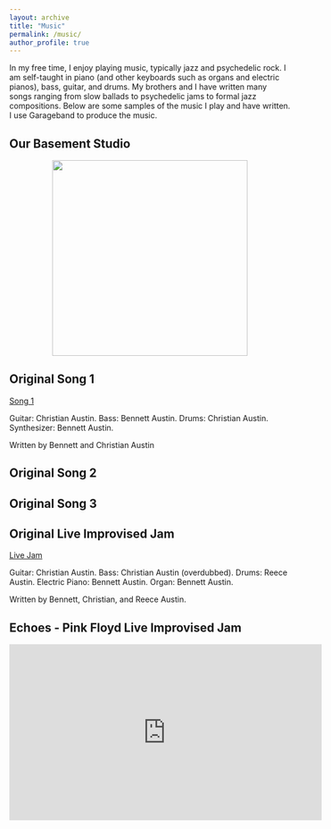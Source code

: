 ```yaml
---
layout: archive
title: "Music"
permalink: /music/
author_profile: true
---
```


In my free time, I enjoy playing music, typically jazz and psychedelic rock. I am self-taught in piano (and other keyboards such as organs and electric pianos), 
bass, guitar, and drums. My brothers and I have written many songs ranging from slow ballads to psychedelic jams to formal jazz compositions. Below are some
samples of the music I play and have written. I use Garageband to produce the music.

## Our Basement Studio
<p align="center">
  <img width="350" src="https://user-images.githubusercontent.com/93623304/140553083-47784a00-a9e0-4e13-91c1-ecfec21c87c2.png" />
</p>

## Original Song 1

[Song 1](https://user-images.githubusercontent.com/93623304/140575978-469ff94d-e9b5-4719-83b1-7764485b61a5.mp4)

Guitar: Christian Austin. 
Bass: Bennett Austin. 
Drums: Christian Austin. 
Synthesizer: Bennett Austin. 

Written by Bennett and Christian Austin

## Original Song 2

## Original Song 3

## Original Live Improvised Jam

[Live Jam](https://user-images.githubusercontent.com/93623304/140576939-966ec358-541a-463c-a918-754621744317.mp4)

Guitar: Christian Austin. 
Bass: Christian Austin (overdubbed). 
Drums: Reece Austin. 
Electric Piano: Bennett Austin. 
Organ: Bennett Austin. 

Written by Bennett, Christian, and Reece Austin. 

## Echoes - Pink Floyd Live Improvised Jam
<p align="center">
  <iframe width="560" height="315" src="https://www.youtube.com/embed/77H_VFMou3U" title="YouTube video player" frameborder="0" allow="accelerometer; autoplay; clipboard-write; encrypted-media; gyroscope; picture-in-picture" allowfullscreen></iframe>
</p>
